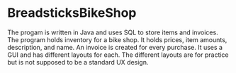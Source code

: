 # BreadsticksBikeShop
The progam is written in Java and uses SQL to store items and invoices.  The program holds inventory for a bike shop.  It holds prices, item amounts, description, and name.  An invoice is created for every purchase.  It uses a GUI and has different layouts for each.  The different layouts are for practice but is not supposed to be a standard UX design.
